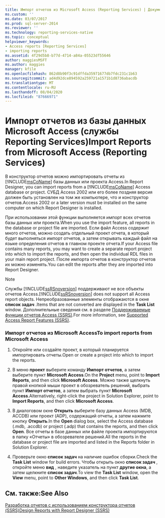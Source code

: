 ```yaml
---
title: Импорт отчетов из Microsoft Access (Reporting Services) | Документация Майкрософт
ms.custom: ''
ms.date: 03/07/2017
ms.prod: sql-server-2014
ms.reviewer: ''
ms.technology: reporting-services-native
ms.topic: conceptual
helpviewer_keywords:
- Access reports [Reporting Services]
- importing reports
ms.assetid: 4f29d5b8-b77d-4714-a84a-05523df55646
author: maggiesMSFT
ms.author: maggies
manager: kfile
ms.openlocfilehash: 862d8b90f3c91dffda35971677db7fdc231c1b63
ms.sourcegitcommit: ad4d92dce894592a259721a1571b1d8736abacdb
ms.translationtype: MT
ms.contentlocale: ru-RU
ms.lasthandoff: 08/04/2020
ms.locfileid: "87666971"
---
```

# <a name="import-reports-from-microsoft-access-reporting-services"></a><span data-ttu-id="92320-102">Импорт отчетов из базы данных Microsoft Access (службы Reporting Services)</span><span class="sxs-lookup"><span data-stu-id="92320-102">Import Reports from Microsoft Access (Reporting Services)</span></span>
  <span data-ttu-id="92320-103">В конструктор отчетов можно импортировать отчеты из [!INCLUDE[msCoName](../includes/msconame-md.md)] базы данных или проекта Access.</span><span class="sxs-lookup"><span data-stu-id="92320-103">In Report Designer, you can import reports from a [!INCLUDE[msCoName](../includes/msconame-md.md)] Access database or project.</span></span> <span data-ttu-id="92320-104">СУБД Access 2002 или его более поздняя версия должен быть установлен на том же компьютере, что и конструктор отчетов.</span><span class="sxs-lookup"><span data-stu-id="92320-104">Access 2002 or a later version must be installed on the same computer on which Report Designer is installed.</span></span>  
  
 <span data-ttu-id="92320-105">При использовании этой функции выполняется импорт всех отчетов базы данных или проекта.</span><span class="sxs-lookup"><span data-stu-id="92320-105">When you use the import feature, all reports in the database or project file are imported.</span></span> <span data-ttu-id="92320-106">Если файл Access содержит много отчетов, можно создать отдельный проект отчета, в который будет выполняться импорт отчетов, а затем открывать каждый файл на языке определения отчетов в главном проекте отчета.</span><span class="sxs-lookup"><span data-stu-id="92320-106">If your Access file contains many reports, you may want to create a separate report project into which to import the reports, and then open the individual RDL files in your main report project.</span></span> <span data-ttu-id="92320-107">После импорта отчетов в конструктор отчетов их можно изменять.</span><span class="sxs-lookup"><span data-stu-id="92320-107">You can edit the reports after they are imported into Report Designer.</span></span>  
  
> [!NOTE]  
>  <span data-ttu-id="92320-108">Службы [!INCLUDE[ssRSnoversion](../includes/ssrsnoversion-md.md)] поддерживают не все объекты отчетов Access.</span><span class="sxs-lookup"><span data-stu-id="92320-108">[!INCLUDE[ssRSnoversion](../includes/ssrsnoversion-md.md)] does not support all Access report objects.</span></span> <span data-ttu-id="92320-109">Непреобразованные элементы отображаются в окне **список задач** .</span><span class="sxs-lookup"><span data-stu-id="92320-109">Items that are not converted are displayed in the **Task List** window.</span></span> <span data-ttu-id="92320-110">Дополнительные сведения см. в разделе [Поддерживаемые функции отчетов Access &#40;SSRS&#41;](../../2014/reporting-services/supported-access-report-features-ssrs.md).</span><span class="sxs-lookup"><span data-stu-id="92320-110">For more information, see [Supported Access Report Features &#40;SSRS&#41;](../../2014/reporting-services/supported-access-report-features-ssrs.md).</span></span>  
  
### <a name="to-import-reports-from-microsoft-access"></a><span data-ttu-id="92320-111">Импорт отчетов из Microsoft Access</span><span class="sxs-lookup"><span data-stu-id="92320-111">To import reports from Microsoft Access</span></span>  
  
1.  <span data-ttu-id="92320-112">Откройте или создайте проект, в который планируется импортировать отчеты.</span><span class="sxs-lookup"><span data-stu-id="92320-112">Open or create a project into which to import the reports.</span></span>  
  
2.  <span data-ttu-id="92320-113">В меню **проект** выберите команду **Импорт отчетов**, а затем выберите пункт **Microsoft Access**.</span><span class="sxs-lookup"><span data-stu-id="92320-113">On the **Project** menu, point to **Import Reports**, and then click **Microsoft Access**.</span></span> <span data-ttu-id="92320-114">Можно также щелкнуть правой кнопкой мыши проект в обозреватель решений, выбрать пункт **Импорт отчетов**, а затем выбрать пункт **Microsoft Access**.</span><span class="sxs-lookup"><span data-stu-id="92320-114">Alternatively, right-click the project in Solution Explorer, point to **Import Reports**, and then click **Microsoft Access**.</span></span>  
  
3.  <span data-ttu-id="92320-115">В диалоговом окне **Открыть** выберите базу данных Access (MDB, ACCDB) или проект (ADP), содержащий отчеты, а затем нажмите кнопку **Открыть**.</span><span class="sxs-lookup"><span data-stu-id="92320-115">In the **Open** dialog box, select the Access database (.mdb, .accdb) or project (.adp) that contains the reports, and then click **Open**.</span></span> <span data-ttu-id="92320-116">Все отчеты в базе данных или файле проекта импортируются в папку «Отчеты» в обозревателе решений.</span><span class="sxs-lookup"><span data-stu-id="92320-116">All the reports in the database or project file are imported and listed in the Reports folder in Solution Explorer.</span></span>  
  
4.  <span data-ttu-id="92320-117">Проверьте окно **список задач** на наличие ошибок сборки.</span><span class="sxs-lookup"><span data-stu-id="92320-117">Check the **Task List** window for build errors.</span></span> <span data-ttu-id="92320-118">Чтобы открыть окно **список задач** , откройте меню **вид** , наведите указатель на пункт **другие окна**, а затем щелкните **список задач**.</span><span class="sxs-lookup"><span data-stu-id="92320-118">To view the **Task List** window, open the **View** menu, point to **Other Windows**, and then click **Task List**.</span></span>  
  
## <a name="see-also"></a><span data-ttu-id="92320-119">См. также:</span><span class="sxs-lookup"><span data-stu-id="92320-119">See Also</span></span>  
 [<span data-ttu-id="92320-120">Разработка отчетов с использованием конструктора отчетов (SSRS)</span><span class="sxs-lookup"><span data-stu-id="92320-120">Design Reports with Report Designer &#40;SSRS&#41;</span></span>](tools/design-reporting-services-paginated-reports-with-report-designer-ssrs.md)  
  
  

